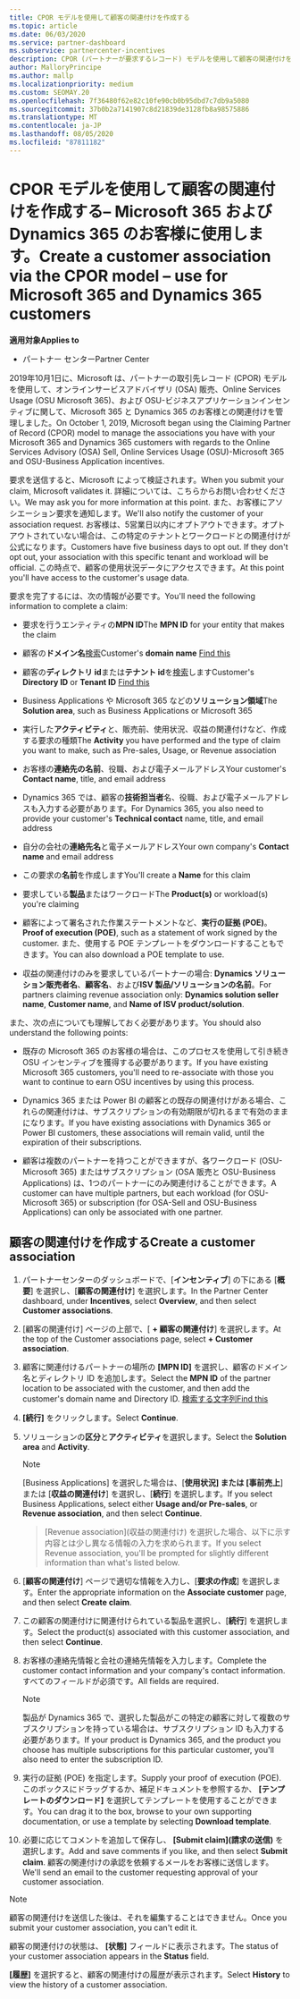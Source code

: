 ```yaml
---
title: CPOR モデルを使用して顧客の関連付けを作成する
ms.topic: article
ms.date: 06/03/2020
ms.service: partner-dashboard
ms.subservice: partnercenter-incentives
description: CPOR (パートナーが要求するレコード) モデルを使用して顧客の関連付けを作成します。 Microsoft 365 と Dynamics 365 の顧客の売上、使用状況、& インセンティブを管理するのに役立ちます。
author: MalloryPrincipe
ms.author: mallp
ms.localizationpriority: medium
ms.custom: SEOMAY.20
ms.openlocfilehash: 7f36480f62e82c10fe90cb0b95dbd7c7db9a5080
ms.sourcegitcommit: 37b0b2a7141907c8d21839de3128fb8a98575886
ms.translationtype: MT
ms.contentlocale: ja-JP
ms.lasthandoff: 08/05/2020
ms.locfileid: "87811182"
---
```

# <a name="create-a-customer-association-via-the-cpor-model--use-for-microsoft-365-and-dynamics-365-customers"></a><span data-ttu-id="5a9ec-104">CPOR モデルを使用して顧客の関連付けを作成する– Microsoft 365 および Dynamics 365 のお客様に使用します。</span><span class="sxs-lookup"><span data-stu-id="5a9ec-104">Create a customer association via the CPOR model – use for Microsoft 365 and Dynamics 365 customers</span></span>

<span data-ttu-id="5a9ec-105">**適用対象**</span><span class="sxs-lookup"><span data-stu-id="5a9ec-105">**Applies to**</span></span>

- <span data-ttu-id="5a9ec-106">パートナー センター</span><span class="sxs-lookup"><span data-stu-id="5a9ec-106">Partner Center</span></span>

<span data-ttu-id="5a9ec-107">2019年10月1日に、Microsoft は、パートナーの取引先レコード (CPOR) モデルを使用して、オンラインサービスアドバイザリ (OSA) 販売、Online Services Usage (OSU Microsoft 365)、および OSU-ビジネスアプリケーションインセンティブに関して、Microsoft 365 と Dynamics 365 のお客様との関連付けを管理しました。</span><span class="sxs-lookup"><span data-stu-id="5a9ec-107">On October 1, 2019, Microsoft began using the Claiming Partner of Record (CPOR) model to manage the associations you have with your Microsoft 365 and Dynamics 365 customers with regards to the Online Services Advisory (OSA) Sell, Online Services Usage (OSU)-Microsoft 365 and OSU-Business Application incentives.</span></span>

<span data-ttu-id="5a9ec-108">要求を送信すると、Microsoft によって検証されます。</span><span class="sxs-lookup"><span data-stu-id="5a9ec-108">When you submit your claim, Microsoft validates it.</span></span> <span data-ttu-id="5a9ec-109">詳細については、こちらからお問い合わせください。</span><span class="sxs-lookup"><span data-stu-id="5a9ec-109">We may ask you for more information at this point.</span></span> <span data-ttu-id="5a9ec-110">また、お客様にアソシエーション要求を通知します。</span><span class="sxs-lookup"><span data-stu-id="5a9ec-110">We'll also notify the customer of your association request.</span></span> <span data-ttu-id="5a9ec-111">お客様は、5営業日以内にオプトアウトできます。オプトアウトされていない場合は、この特定のテナントとワークロードとの関連付けが公式になります。</span><span class="sxs-lookup"><span data-stu-id="5a9ec-111">Customers have five business days to opt out. If they don't opt out, your association with this specific tenant and workload will be official.</span></span> <span data-ttu-id="5a9ec-112">この時点で、顧客の使用状況データにアクセスできます。</span><span class="sxs-lookup"><span data-stu-id="5a9ec-112">At this point you'll have access to the customer's usage data.</span></span> 

<span data-ttu-id="5a9ec-113">要求を完了するには、次の情報が必要です。</span><span class="sxs-lookup"><span data-stu-id="5a9ec-113">You'll need the following information to complete a claim:</span></span>

- <span data-ttu-id="5a9ec-114">要求を行うエンティティの**MPN ID**</span><span class="sxs-lookup"><span data-stu-id="5a9ec-114">The **MPN ID** for your entity that makes the claim</span></span>

- <span data-ttu-id="5a9ec-115">顧客の**ドメイン名**[検索](find-domain-name.md)</span><span class="sxs-lookup"><span data-stu-id="5a9ec-115">Customer's **domain name** [Find this](find-domain-name.md)</span></span>

- <span data-ttu-id="5a9ec-116">顧客の**ディレクトリ id**または**テナント id**を[検索](find-domain-name.md)します</span><span class="sxs-lookup"><span data-stu-id="5a9ec-116">Customer's **Directory ID** or **Tenant ID** [Find this](find-domain-name.md)</span></span>

- <span data-ttu-id="5a9ec-117">Business Applications や Microsoft 365 などの**ソリューション領域**</span><span class="sxs-lookup"><span data-stu-id="5a9ec-117">The **Solution area**, such as Business Applications or Microsoft 365</span></span>

- <span data-ttu-id="5a9ec-118">実行した**アクティビティ**と、販売前、使用状況、収益の関連付けなど、作成する要求の種類</span><span class="sxs-lookup"><span data-stu-id="5a9ec-118">The **Activity** you have performed and the type of claim you want to make, such as Pre-sales, Usage, or Revenue association</span></span>

- <span data-ttu-id="5a9ec-119">お客様の**連絡先の名前**、役職、および電子メールアドレス</span><span class="sxs-lookup"><span data-stu-id="5a9ec-119">Your customer's **Contact name**, title, and email address</span></span>

- <span data-ttu-id="5a9ec-120">Dynamics 365 では、顧客の**技術担当者**名、役職、および電子メールアドレスも入力する必要があります。</span><span class="sxs-lookup"><span data-stu-id="5a9ec-120">For Dynamics 365, you also need to provide your customer's **Technical contact** name, title, and email address</span></span>

- <span data-ttu-id="5a9ec-121">自分の会社の**連絡先名**と電子メールアドレス</span><span class="sxs-lookup"><span data-stu-id="5a9ec-121">Your own company's **Contact name** and email address</span></span>

- <span data-ttu-id="5a9ec-122">この要求の**名前**を作成します</span><span class="sxs-lookup"><span data-stu-id="5a9ec-122">You'll create a **Name** for this claim</span></span>

- <span data-ttu-id="5a9ec-123">要求している**製品**またはワークロード</span><span class="sxs-lookup"><span data-stu-id="5a9ec-123">The **Product(s)** or workload(s) you're claiming</span></span>

- <span data-ttu-id="5a9ec-124">顧客によって署名された作業ステートメントなど、**実行の証拠 (POE)**。</span><span class="sxs-lookup"><span data-stu-id="5a9ec-124">**Proof of execution (POE)**, such as a statement of work signed by the customer.</span></span> <span data-ttu-id="5a9ec-125">また、使用する POE テンプレートをダウンロードすることもできます。</span><span class="sxs-lookup"><span data-stu-id="5a9ec-125">You can also download a POE template to use.</span></span>

- <span data-ttu-id="5a9ec-126">収益の関連付けのみを要求しているパートナーの場合: **Dynamics ソリューション販売者名**、**顧客名**、および**ISV 製品/ソリューションの名前**。</span><span class="sxs-lookup"><span data-stu-id="5a9ec-126">For partners claiming revenue association only: **Dynamics solution seller name**, **Customer name**, and **Name of ISV product/solution**.</span></span> 

<span data-ttu-id="5a9ec-127">また、次の点についても理解しておく必要があります。</span><span class="sxs-lookup"><span data-stu-id="5a9ec-127">You should also understand the following points:</span></span>

- <span data-ttu-id="5a9ec-128">既存の Microsoft 365 のお客様の場合は、このプロセスを使用して引き続き OSU インセンティブを獲得する必要があります。</span><span class="sxs-lookup"><span data-stu-id="5a9ec-128">If you have existing Microsoft 365 customers, you'll need to re-associate with those you want to continue to earn OSU incentives by using this process.</span></span>

- <span data-ttu-id="5a9ec-129">Dynamics 365 または Power BI の顧客との既存の関連付けがある場合、これらの関連付けは、サブスクリプションの有効期限が切れるまで有効のままになります。</span><span class="sxs-lookup"><span data-stu-id="5a9ec-129">If you have existing associations with Dynamics 365 or Power BI customers, these associations will remain valid, until the expiration of their subscriptions.</span></span>

- <span data-ttu-id="5a9ec-130">顧客は複数のパートナーを持つことができますが、各ワークロード (OSU-Microsoft 365) またはサブスクリプション (OSA 販売と OSU-Business Applications) は、1つのパートナーにのみ関連付けることができます。</span><span class="sxs-lookup"><span data-stu-id="5a9ec-130">A customer can have multiple partners, but each workload (for OSU-Microsoft 365) or subscription (for OSA-Sell and OSU-Business Applications) can only be associated with one partner.</span></span>

## <a name="create-a-customer-association"></a><span data-ttu-id="5a9ec-131">顧客の関連付けを作成する</span><span class="sxs-lookup"><span data-stu-id="5a9ec-131">Create a customer association</span></span>

1. <span data-ttu-id="5a9ec-132">パートナーセンターのダッシュボードで、[**インセンティブ**] の下にある [**概要**] を選択し、[**顧客の関連付け**] を選択します。</span><span class="sxs-lookup"><span data-stu-id="5a9ec-132">In the Partner Center dashboard, under **Incentives**, select **Overview**, and then select **Customer associations**.</span></span> 

2. <span data-ttu-id="5a9ec-133">[顧客の関連付け] ページの上部で、[ **+ 顧客の関連付け**] を選択します。</span><span class="sxs-lookup"><span data-stu-id="5a9ec-133">At the top of the Customer associations page, select **+ Customer association**.</span></span>

3. <span data-ttu-id="5a9ec-134">顧客に関連付けるパートナーの場所の **[MPN ID]** を選択し、顧客のドメイン名とディレクトリ ID を追加します。</span><span class="sxs-lookup"><span data-stu-id="5a9ec-134">Select the **MPN ID** of the partner location to be associated with the customer, and then add the customer's domain name and Directory ID.</span></span> [<span data-ttu-id="5a9ec-135">検索する文字列</span><span class="sxs-lookup"><span data-stu-id="5a9ec-135">Find this</span></span>](find-domain-name.md)

4. <span data-ttu-id="5a9ec-136">**[続行]** をクリックします。</span><span class="sxs-lookup"><span data-stu-id="5a9ec-136">Select **Continue**.</span></span>

5. <span data-ttu-id="5a9ec-137">ソリューションの**区分**と**アクティビティ**を選択します。</span><span class="sxs-lookup"><span data-stu-id="5a9ec-137">Select the **Solution area** and **Activity**.</span></span> 

   >[!Note]
   >
   ><span data-ttu-id="5a9ec-138">[Business Applications] を選択した場合は、[**使用状況] または [事前売上**] または [**収益の関連付け**] を選択し、[**続行**] を選択します。</span><span class="sxs-lookup"><span data-stu-id="5a9ec-138">If you select Business Applications, select either **Usage and/or Pre-sales**, or **Revenue association**, and then select **Continue**.</span></span> 

   ><span data-ttu-id="5a9ec-139">[Revenue association]\(収益の関連付け\) を選択した場合、以下に示す内容とは少し異なる情報の入力を求められます。</span><span class="sxs-lookup"><span data-stu-id="5a9ec-139">If you select Revenue association, you'll be prompted for slightly different information than what's listed below.</span></span>

6. <span data-ttu-id="5a9ec-140">[**顧客の関連付け**] ページで適切な情報を入力し、[**要求の作成**] を選択します。</span><span class="sxs-lookup"><span data-stu-id="5a9ec-140">Enter the appropriate information on the **Associate customer** page, and then select **Create claim**.</span></span>

7. <span data-ttu-id="5a9ec-141">この顧客の関連付けに関連付けられている製品を選択し、[**続行**] を選択します。</span><span class="sxs-lookup"><span data-stu-id="5a9ec-141">Select the product(s) associated with this customer association, and then select **Continue**.</span></span>

8. <span data-ttu-id="5a9ec-142">お客様の連絡先情報と会社の連絡先情報を入力します。</span><span class="sxs-lookup"><span data-stu-id="5a9ec-142">Complete the customer contact information and your company's contact information.</span></span> <span data-ttu-id="5a9ec-143">すべてのフィールドが必須です。</span><span class="sxs-lookup"><span data-stu-id="5a9ec-143">All fields are required.</span></span> 

   >[!NOTE]
   ><span data-ttu-id="5a9ec-144">製品が Dynamics 365 で、選択した製品がこの特定の顧客に対して複数のサブスクリプションを持っている場合は、サブスクリプション ID も入力する必要があります。</span><span class="sxs-lookup"><span data-stu-id="5a9ec-144">If your product is Dynamics 365, and the product you choose has multiple subscriptions for this particular customer, you'll also need to enter the subscription ID.</span></span>

9. <span data-ttu-id="5a9ec-145">実行の証拠 (POE) を指定します。</span><span class="sxs-lookup"><span data-stu-id="5a9ec-145">Supply your proof of execution (POE).</span></span> <span data-ttu-id="5a9ec-146">このボックスにドラッグするか、補足ドキュメントを参照するか、 **[テンプレートのダウンロード]** を選択してテンプレートを使用することができます。</span><span class="sxs-lookup"><span data-stu-id="5a9ec-146">You can drag it to the box, browse to your own supporting documentation, or use a template by selecting **Download template**.</span></span> 

10. <span data-ttu-id="5a9ec-147">必要に応じてコメントを追加して保存し、 **[Submit claim]\(請求の送信\)** を選択します。</span><span class="sxs-lookup"><span data-stu-id="5a9ec-147">Add and save comments if you like, and then select **Submit claim**.</span></span> <span data-ttu-id="5a9ec-148">顧客の関連付けの承認を依頼するメールをお客様に送信します。</span><span class="sxs-lookup"><span data-stu-id="5a9ec-148">We'll send an email to the customer requesting approval of your customer association.</span></span>

   >[!NOTE]
   ><span data-ttu-id="5a9ec-149">顧客の関連付けを送信した後は、それを編集することはできません。</span><span class="sxs-lookup"><span data-stu-id="5a9ec-149">Once you submit your customer association, you can't edit it.</span></span>

<span data-ttu-id="5a9ec-150">顧客の関連付けの状態は、 **[状態]** フィールドに表示されます。</span><span class="sxs-lookup"><span data-stu-id="5a9ec-150">The status of your customer association appears in the **Status** field.</span></span>

<span data-ttu-id="5a9ec-151">**[履歴]** を選択すると、顧客の関連付けの履歴が表示されます。</span><span class="sxs-lookup"><span data-stu-id="5a9ec-151">Select **History** to view the history of a customer association.</span></span>
